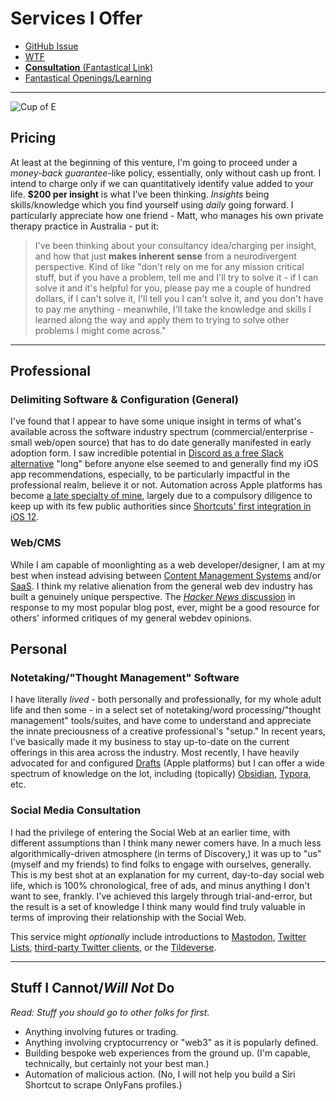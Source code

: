 # Services I Offer 

- [GitHub Issue](https://github.com/extratone/bilge/issues/341) 
- [WTF](https://davidblue.wtf/drafts/D7FE07CA-8578-482F-87F5-D9C73E122A31.html)
- [**Consultation** (Fantastical Link)](https://fantastical.app/davidblue/general-consultation) 
- [Fantastical Openings/Learning](drafts://open?uuid=494AA9DA-843D-4A05-9F8D-EB126FB85EED)

---

![Cup of E](https://i.snap.as/ZZklxJHh.png)

## Pricing

At least at the beginning of this venture, I'm going to proceed under a *money-back guarantee*-like policy, essentially, only without cash up front. I intend to charge only if we can quantitatively identify value added to your life. **$200 per insight** is what I've been thinking. *Insights* being skills/knowledge which you find yourself using *daily* going forward. I particularly appreciate how one friend - Matt, who manages his own private therapy practice in Australia - put it:

> I've been thinking about your consultancy idea/charging per insight, and how that just **makes inherent sense** from a neurodivergent perspective. Kind of like "don't rely on me for any mission critical stuff, but if you have a problem, tell me and I'll try to solve it - if I can solve it and it's helpful for you, please pay me a couple of hundred dollars, if I can't solve it, I'll tell you I can't solve it, and you don't have to pay me anything - meanwhile, I'll take the knowledge and skills I learned along the way and apply them to trying to solve other problems I might come across."

---

## Professional

### Delimiting Software & Configuration (General)

I've found that I appear to have some unique insight in terms of what's available across the software industry spectrum (commercial/enterprise - small web/open source) that has to do date generally manifested in early adoption form. I saw incredible potential in [Discord as a free Slack alternative](https://bilge.world/discord-slack-comparison) "long" before anyone else seemed to and generally find my iOS app recommendations, especially, to be particularly impactful in the professional realm, believe it or not. Automation across Apple platforms has become [a late specialty of mine](https://routinehub.co/user/blue), largely due to a compulsory diligence to keep up with its few public authorities since [Shortcuts' first integration in iOS 12](https://bilge.world/siri-shortcuts-ios12-review). 

### Web/CMS

While I am capable of moonlighting as a web developer/designer, I am at my best when instead advising between [Content Management Systems](https://en.wikipedia.org/wiki/Content_management_system) and/or [SaaS](https://en.wikipedia.org/wiki/Software_as_a_service). I think my relative alienation from the general web dev industry has built a genuinely unique perspective. The [*Hacker News* discussion](https://davidblue.wtf/googlegod) in response to my most popular blog post, ever, might be a good resource for others' informed critiques of my general webdev opinions. 

## Personal

### Notetaking/"Thought Management" Software

I have literally *lived* - both personally and professionally, for my whole adult life and then some - in a select set of notetaking/word processing/"thought management" tools/suites, and have come to understand and appreciate the innate preciousness of a creative professional's "setup." In recent years, I've basically made it my business to stay up-to-date on the current offerings in this area across the industry. Most recently, I have heavily advocated for and configured [Drafts](https://github.com/extratone/drafts) (Apple platforms) but I can offer a wide spectrum of knowledge on the lot, including (topically) [Obsidian](https://raindrop.io/davidblue/obsidian-20957282), [Typora](https://github.com/extratone/typora), etc. 

### Social Media Consultation

I had the privilege of entering the Social Web at an earlier time, with different assumptions than I think many newer comers have. In a much less algorithmically-driven atmosphere (in terms of Discovery,) it was up to "us" (myself and my friends) to find folks to engage with ourselves, generally. This is my best shot at an explanation for my current, day-to-day social web life, which is 100% chronological, free of ads, and minus anything I don't want to see, frankly. I've achieved this largely through trial-and-error, but the result is a set of knowledge I think many would find truly valuable in terms of improving their relationship with the Social Web.

This service might *optionally* include introductions to [Mastodon](https://bilge.world/eugen-rochko-interview), [Twitter Lists](https://bilge.world/twitter-lists), [third-party Twitter clients](https://bilge.world/tweetbot-6-ios-review), or the [Tildeverse](https://bilge.world/tildetown-iphone-blink-shell).

---

## Stuff I Cannot/*Will Not* Do

*Read: Stuff you should go to other folks for first*.

- Anything involving futures or trading. 
- Anything involving cryptocurrency or "web3" as it is popularly defined.
- Building bespoke web experiences from the ground up. (I'm capable, technically, but certainly not your best man.)
- Automation of malicious action. (No, I will not help you build a Siri Shortcut to scrape OnlyFans profiles.)